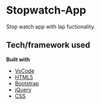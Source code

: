 # Stopwatch-App
Stop watch app with lap fuctionality.

## Tech/framework used

<b>Built with</b>
- [VsCode](https://code.visualstudio.com/)
- [HTML5](https://developer.mozilla.org/en-US/docs/Web/Guide/HTML/HTML5)
- [Bootstrap](https://getbootstrap.com/)
- [jQuery](https://jquery.com/)
- [CSS](https://developer.mozilla.org/en-US/docs/Web/CSS/CSS3)
